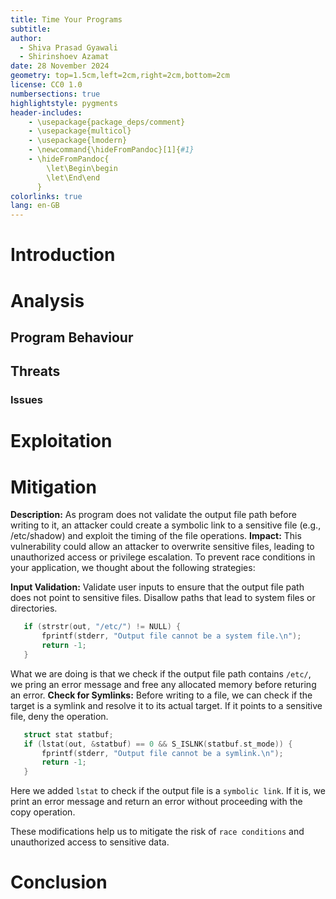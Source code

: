 ```yaml
---
title: Time Your Programs
subtitle:
author: 
  - Shiva Prasad Gyawali
  - Shirinshoev Azamat
date: 28 November 2024
geometry: top=1.5cm,left=2cm,right=2cm,bottom=2cm
license: CC0 1.0
numbersections: true
highlightstyle: pygments
header-includes:
    - \usepackage{package_deps/comment}
    - \usepackage{multicol}
    - \usepackage{lmodern}
    - \newcommand{\hideFromPandoc}[1]{#1}
    - \hideFromPandoc{
        \let\Begin\begin
        \let\End\end
      }
colorlinks: true
lang: en-GB
---
```



# Introduction

# Analysis

## Program Behaviour 

## Threats
### Issues

# Exploitation

# Mitigation
**Description:** As program does not validate the output file path before writing to it, an attacker could create a symbolic link to a sensitive file (e.g., /etc/shadow) and exploit the timing of the file operations.
**Impact:**
This vulnerability could allow an attacker to overwrite sensitive files, leading to unauthorized access or privilege escalation. To prevent race conditions in your application, we thought about the following strategies:

**Input Validation:**
Validate user inputs to ensure that the output file path does not point to sensitive files. Disallow paths that lead to system files or directories.

```c
   if (strstr(out, "/etc/") != NULL) {
       fprintf(stderr, "Output file cannot be a system file.\n");
       return -1;
   }
```
What we are doing is that we check if the output file path contains `/etc/`, we pring an error message and free any allocated memory before returing an error. 
**Check for Symlinks:**
Before writing to a file, we can check if the target is a symlink and resolve it to its actual target. If it points to a sensitive file, deny the operation.

```c 
   struct stat statbuf;
   if (lstat(out, &statbuf) == 0 && S_ISLNK(statbuf.st_mode)) {
       fprintf(stderr, "Output file cannot be a symlink.\n");
       return -1;
   }
```
Here we added `lstat` to check if the output file is a `symbolic link`. If it is, we print an error message and return an error without proceeding with the copy operation.

These modifications help us to mitigate the risk of `race conditions` and unauthorized access to sensitive data. 

# Conclusion



